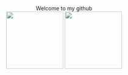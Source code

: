 

<!--
**bbbaipooo/bbbaipooo** is a ✨ _special_ ✨ repository because its `README.md` (this file) appears on your GitHub profile.

Here are some ideas to get you started:

- 🔭 I’m currently working on ...
- 🌱 I’m currently learning ...
- 👯 I’m looking to collaborate on ...
- 🤔 I’m looking for help with ...
- 💬 Ask me about ...
- 📫 How to reach me: ...
- 😄 Pronouns: ...
- ⚡ Fun fact: ...
-->
<div align="center">Welcome to my github</div>
<div align="center">
  <img src="https://github-readme-stats.vercel.app/api?username=bbbaipooo&show_icons=true&theme=ocean_dark" height="150"/>
  <img src="https://github-readme-stats.vercel.app/api/top-langs/?username=bbbaipooo&layout=compact&theme=ocean_dark" height="150"/>  
</div>
  
